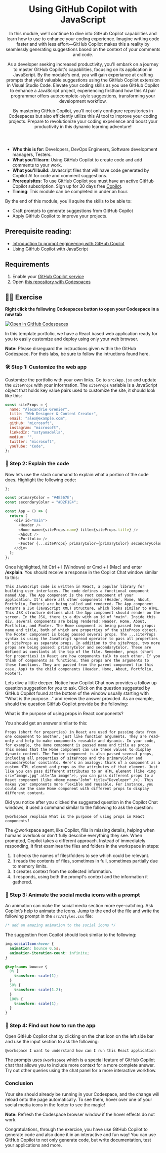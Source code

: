 <header>

# Using GitHub Copilot with JavaScript

In this module, we'll continue to dive into GitHub Copilot capabilities and learn how to use to enhance your coding experience. Imagine writing code faster and with less effort—GitHub Copilot makes this a reality by seamlessly generating suggestions based on the context of your comments and code.

As a developer seeking increased productivity, you'll embark on a journey to master GitHub Copilot's capabilities, focusing on its application in JavaScript. By the module's end, you will gain experiance at crafting prompts that yield valuable suggestions using the GitHub Copilot extension in Visual Studio Code. Elevate your coding skills as you use GitHub Copilot to enhance a JavaScript project, experiencing firsthand how this AI pair programmer offers autocomplete-style suggestions, transforming your development workflow.

By mastering GitHub Copilot, you'll not only configure repositories in Codespaces but also efficiently utilize this AI tool to improve your coding projects. Prepare to revolutionize your coding experience and boost your productivity in this dynamic learning adventure!

</header>


- **Who this is for**: Developers, DevOps Engineers, Software development managers, Testers.
- **What you'll learn**: Using GitHub Copilot to create code and add comments to your work.
- **What you'll build**: Javascript files that will have code generated by Copilot AI for code and comment suggestions.
- **Prerequisites**: To use GitHub Copilot you must have an active GitHub Copilot subscription. Sign up for 30 days free [Copilot](https://github.com/settings/copilot).
- **Timing**: This module can be completed in under an hour.


By the end of this module, you'll aquire the skills to be able to:

- Craft prompts to generate suggestions from GitHub Copilot
- Apply GitHub Copilot to improve your projects.


## Prerequisite reading:
- [Introduction to prompt engineering with GitHub Copilot](https://learn.microsoft.com/training/modules/introduction-prompt-engineering-with-github-copilot//?WT.mc_id=academic-113596-abartolo)
- [Using GitHub Copilot with JavaScript](https://learn.microsoft.com/training/modules/introduction-copilot-javascript/?WT.mc_id=academic-113596-abartolo)


## Requirements

1. Enable your [GitHub Copilot service](https://github.com/github-copilot/signup)
1. Open [this repository with Codespaces](https://codespaces.new/MicrosoftDocs/mslearn-copilot-codespaces-javascript?quickstart=1)



## 💪🏽 Exercise

**Right click the following Codespaces button to open your Codespace in a new tab**

[![Open in GitHub Codespaces](https://github.com/codespaces/badge.svg)](https://github.com/codespaces/new?hide_repo_select=true&ref=main&repo=526682619)

In this template portfolio, we have a React based web application ready for you to easily customize and deploy using only your web browser.

**Note:** Please disreguard the instructions given within the GitHub Codespace. For theis labs, be sure to follow the intructions found here.


### 🛠 Step 1: Customize the web app

Customize the portfolio with your own links. Go to `src/App.jsx` and update the `siteProps` with your information. The `siteProps` variable is a JavaScript object that holds key value pairs used to customize the site, it should look like this:

```javascript
const siteProps = {
  name: "Alexandrie Grenier",
  title: "Web Designer & Content Creator",
  email: "alex@example.com",
  gitHub: "microsoft",
  instagram: "microsoft",
  linkedIn: "satyanadella",
  medium: "",
  twitter: "microsoft",
  youTube: "Code",
};
```
### 📖 Step 2: Explain the code

Now lets use the slash command to explain what a portion of the code does.  Highlight the following code:

```javascript
};

const primaryColor = "#4E567E";
const secondaryColor = "#D2F1E4";

const App = () => {
  return (
    <div id="main">
      <Header />
      <Home name={siteProps.name} title={siteProps.title} />
      <About />
      <Portfolio />
      <Footer {...siteProps} primaryColor={primaryColor} secondaryColor={secondaryColor} />
    </div>
  );
};
```
Once highlighted, hit Ctrl + I (Windows) or Cmd + I (Mac) and enter **/explain**.  You should receive a response in the Copilot Chat window similar to this:

```
This JavaScript code is written in React, a popular library for building user interfaces. The code defines a functional component named App. The App component is the root component of your application. It's where all other components (Header, Home, About, Portfolio, Footer) are being called and rendered. The App component returns a JSX (JavaScript XML) structure, which looks similar to HTML. This JSX structure defines what the App component should render on the screen. In the JSX, there is a div with an id of "main". Inside this div, several components are being rendered: Header, Home, About, Portfolio, and Footer. The Home component is being passed two props: name and title, both of which are properties of the siteProps object. The Footer component is being passed several props. The ...siteProps syntax is using the JavaScript spread operator to pass all properties of siteProps as separate props. In addition to the siteProps, two more props are being passed: primaryColor and secondaryColor. These are defined as constants at the top of the file. Remember, props (short for properties) in React are how components talk to each other. If you think of components as functions, then props are the arguments to these functions. They are passed from the parent component (in this case, App) to the child components (Header, Home, About, Portfolio, Footer).
```

Lets dive a little deeper.  Notice how Copilot Chat now provides a follow up question suggestion for you to ask. Click on the question suggested by GitHub Copilot found at the bottom of the window usually starting with "What is the purpose..." and review the answer provided. As an example, should the question GitHub Copilot provide be the following:

What is the purpose of using props in React components? 

You should get an answer similar to this:

```
Props (short for properties) in React are used for passing data from one component to another, just like function arguments. They are read-only and help to make components reusable and dynamic. In your code, for example, the Home component is passed name and title as props. This means that the Home component can use these values to display dynamic content. The Footer component is also passed several props, including all properties of siteProps and the primaryColor and secondaryColor constants. Here's an analogy: think of a component as a custom HTML element and props as the attributes of that element. Just like you can pass different attributes to an HTML element (like <img src="image.jpg" alt="An image">), you can pass different props to a React component (like <Home name="John" title="Developer" />). This makes your components more flexible and reusable. For instance, you could use the same Home component with different props to display different content.
```

Did you notice after you clicked the suggested question in the Copilot Chat windows, it used a command similar to the following to ask the question:

```
@workspace /explain What is the purpose of using props in React components?
```

The @workspace agent, like Copilot, fills in missing details, helping when humans overlook or don't fully describe everything they see. When prompted, Copilot takes a different approach. Instead of immediately responding, it first examines the files and folders in the workspace in steps:

1. It checks the names of files/folders to see which could be relevant.
2. It reads the contents of files, sometimes in full, sometimes partially due to memory limits.
3. It creates context from the collected information.
4. It responds, using both the prompt's context and the information it gathered.


### 🔎 Step 3: Animate the social media icons with a prompt

An animation can make the social media section more eye-catching. Ask Copilot’s help to animate the icons. Jump to the end of the file and write the following prompt in the `src/styles.css` file:

```css
/* add an amazing animation to the social icons */
```

The suggestion from Copilot should look similar to the following:

```css
img.socialIcon:hover {
  animation: bounce 0.5s;
  animation-iteration-count: infinite;
}

@keyframes bounce {
  0% {
    transform: scale(1);
  }
  50% {
    transform: scale(1.2);
  }
  100% {
    transform: scale(1);
  }
}
```

### 🚀 Step 4: Find out how to run the app
Open GitHub Copilot chat by clicking on the chat icon on the left side bar and use the input section to ask the following:

```
@workspace I want to understand how can I run this React application
```

The prompts uses `@workspace` which is a special feature of GitHub Copilot chat that allows you to include more context for a more complete answer. Try out other queries using the chat panel for a more interactive workflow.

### Conclusion
Your site should already be running in your Codespace, and the change will reload onto the page automatically. To see them, hover over one of your social media icons in the footer to see the magic!

**Note:** Refresh the Codespace browser window if the hover effects do not work. 

Congratulations, through the exercise, you have use GitHub Copilot to generate code and also done it in an interactive and fun way! You can use GitHub Copilot to not only generate code, but write documentation, test your applications and more.
